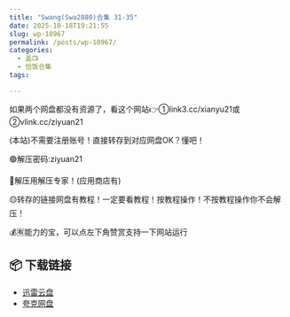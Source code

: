 ```yaml
---
title: "Swang(Swa2880)合集 31-35"
date: 2025-10-18T19:21:55
slug: wp-10967
permalink: /posts/wp-10967/
categories:
  - 盖📺
  - 恰饭合集
tags:

---
```


如果两个网盘都没有资源了，看这个网站👉①link3.cc/xianyu21或②vlink.cc/ziyuan21

(本站)不需要注册账号！直接转存到对应网盘OK？懂吧！

🟢解压密码:ziyuan21

🔵解压用解压专家！(应用商店有)

🟡转存的链接网盘有教程！一定要看教程！按教程操作！不按教程操作你不会解压！

💰🈶能力的宝，可以点左下角赞赏支持一下网站运行

## 📦 下载链接
- [迅雷云盘](https://blziyuan21.com/pay-download/10967?key=887128089b&down_id=0)
- [夸克网盘](https://blziyuan21.com/pay-download/10967?key=887128089b&down_id=1)

